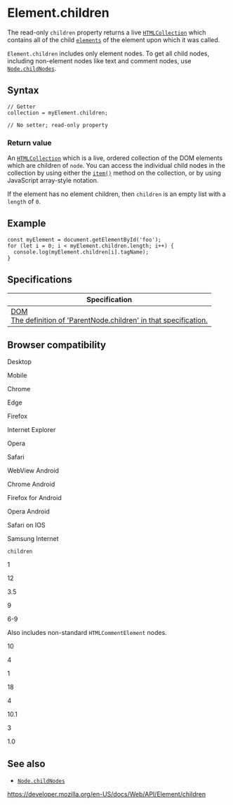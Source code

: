 # Element.children

The read-only `children` property returns a live [`HTMLCollection`](../htmlcollection) which contains all of the child [`elements`](../element) of the element upon which it was called.

`Element.children` includes only element nodes. To get all child nodes, including non-element nodes like text and comment nodes, use [`Node.childNodes`](../node/childnodes).

## Syntax

    // Getter
    collection = myElement.children;

    // No setter; read-only property

### Return value

An [`HTMLCollection`](../htmlcollection) which is a live, ordered collection of the DOM elements which are children of `node`. You can access the individual child nodes in the collection by using either the [`item()`](../htmlcollection/item) method on the collection, or by using JavaScript array-style notation.

If the element has no element children, then `children` is an empty list with a `length` of `0`.

## Example

    const myElement = document.getElementById('foo');
    for (let i = 0; i < myElement.children.length; i++) {
      console.log(myElement.children[i].tagName);
    }

## Specifications

<table><thead><tr class="header"><th>Specification</th></tr></thead><tbody><tr class="odd"><td><a href="https://dom.spec.whatwg.org/#dom-parentnode-children">DOM<br />
<span class="small">The definition of 'ParentNode.children' in that specification.</span></a></td></tr></tbody></table>

## Browser compatibility

Desktop

Mobile

Chrome

Edge

Firefox

Internet Explorer

Opera

Safari

WebView Android

Chrome Android

Firefox for Android

Opera Android

Safari on IOS

Samsung Internet

`children`

1

12

3.5

9

6-9

Also includes non-standard `HTMLCommentElement` nodes.

10

4

1

18

4

10.1

3

1.0

## See also

- [`Node.childNodes`](../node/childnodes)

<a href="https://developer.mozilla.org/en-US/docs/Web/API/Element/children" class="_attribution-link">https://developer.mozilla.org/en-US/docs/Web/API/Element/children</a>
